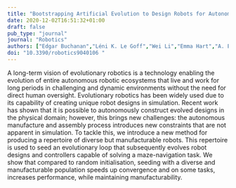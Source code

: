 ```yaml
---
title: "Bootstrapping Artificial Evolution to Design Robots for Autonomous Fabrication"
date: 2020-12-02T16:51:32+01:00
draft: false
pub_type: "journal"
journal: "Robotics"
authors: ["Edgar Buchanan","Léni K. Le Goff","Wei Li","Emma Hart","A. E. Eiben","Matteo De Carlo","Alan F. Winfield","Matthew F. Hale","Robert Woolley","Mike Angus","Jon Timmis","Andy M. Tyrrell"]
doi: "10.3390/robotics9040106 "
---
```


A long-term vision of evolutionary robotics is a technology enabling the evolution of entire autonomous robotic ecosystems that live and work for long periods in challenging and dynamic environments without the need for direct human oversight. Evolutionary robotics has been widely used due to its capability of creating unique robot designs in simulation. Recent work has shown that it is possible to autonomously construct evolved designs in the physical domain; however, this brings new challenges: the autonomous manufacture and assembly process introduces new constraints that are not apparent in simulation. To tackle this, we introduce a new method for producing a repertoire of diverse but manufacturable robots. This repertoire is used to seed an evolutionary loop that subsequently evolves robot designs and controllers capable of solving a maze-navigation task. We show that compared to random initialisation, seeding with a diverse and manufacturable population speeds up convergence and on some tasks, increases performance, while maintaining manufacturability.

